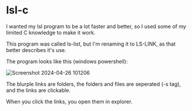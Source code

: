 # lsl-c
I wanted my lsl program to be a lot faster and better, so I used some of my limited C knowledge to make it work.

This program was called ls-list, but I'm renaming it to LS-LINK, as that better describes it's use.

The program looks like this (windows powershell):

![Screenshot 2024-04-26 101206](https://github.com/Jelte2357/lsl-c/assets/86104076/84d6e657-c35b-46f3-bc8c-4093fdacb460)

The blurple links are folders, the folders and files are seperated (-s tag), and the links are clickable. 

When you click the links, you open them in explorer.
